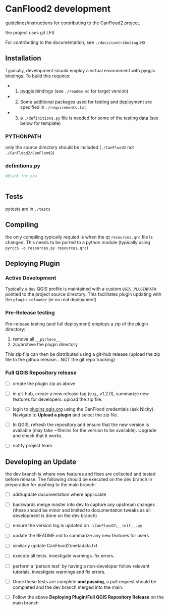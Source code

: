 # CanFlood2 development
guidelines/instructions for contributing to the CanFlood2 project.

the project uses git LFS

For contributing to the documentation, see `./docs/contributing.MD`

## Installation
Typically, development should employ a virtual environment with pyqgis bindings.
To build this requires:
- 1) pyqgis bindings (see `./readme.md` for target version)
- 2) Some additional packages used for testing and deployment are specified in `./requirements.txt`
- 3) a `./definitions.py` file is needed for some of the testing data (see below for template)

### PYTHONPATH
only the source directory should be included (`./CanFlood2` not `./CanFlood2/CanFlood2`)


### definitions.py

```python
#blank for now
 
```

## Tests
pytests are in `./tests`

## Compiling
the only compiling typically requied is when the qt `resources.qrc` file is changed. 
This needs to be ported to a python module (typically using  `pyrcc5 -o resources.py resources.qrc`)



## Deploying Plugin

### Active Development
Typically a `dev` QGIS profile is maintained with a custom `QGIS_PLUGINPATH` pointed to the project source directory. 
This facilitates plugin updating with the `plugin reloader` (ie no real deployment) 

### Pre-Release testing
Pre-release testing (and full deployment) employs a zip of the plugin directory:
1) remove all `__pychace__`
2) zip/archive the plugin directory

This zip file can then be distributed using a git-hub release (upload the zip file to the github release... NOT the git repo tracking)


### Full QGIS Repository release
- [ ] create the plugin zip as above

- [ ] in git-hub, create a new release tag (e.g., v1.2.0), summarize new features for developers. upload the zip file. 

- [ ] login to [plugins.qgis.org](https://plugins.qgis.org/accounts/login/?next=/plugins/my) using the CanFlood credentials (ask Nicky). Navigate to **Upload a plugin** and select the zip file.

- [ ] In QGIS, refresh the repository and ensure that the new version is available (may take ~10mins for the version to be available). Upgrade and check that it works.

- [ ] notify project team

## Developing an Update

the dev branch is where new features and fixes are collected and tested before release. The following should be executed on the dev branch in preparation for pushing to the main branch:

- [ ] add/update documentation where applicable

- [ ] backwards merge master into dev to capture any upstream changes (these should be minor and limited to documentation tweaks as all development is done on the dev branch)

- [ ] ensure the version tag is updated on `.\CanFlood2\__init__.py`

- [ ] update the README.md to summarize any new features for users

- [ ] similarly update CanFlood2\metadata.txt

- [ ] execute all tests. investigate warnings. fix errors. 

- [ ] perform a 'person test' by having a non-developer follow relevant tutorials. investigate warnings and fix errors.

- [ ] Once these tests are complete **and passing**, a pull request should be completed and the dev branch merged into the main.

- [ ] Follow the above **Deploying Plugin/Full QGIS Repository Release** on the main branch 